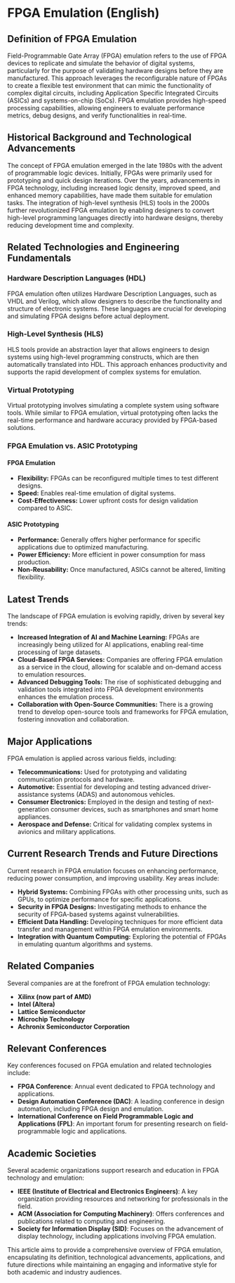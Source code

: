 # FPGA Emulation (English)

## Definition of FPGA Emulation

Field-Programmable Gate Array (FPGA) emulation refers to the use of FPGA devices to replicate and simulate the behavior of digital systems, particularly for the purpose of validating hardware designs before they are manufactured. This approach leverages the reconfigurable nature of FPGAs to create a flexible test environment that can mimic the functionality of complex digital circuits, including Application Specific Integrated Circuits (ASICs) and systems-on-chip (SoCs). FPGA emulation provides high-speed processing capabilities, allowing engineers to evaluate performance metrics, debug designs, and verify functionalities in real-time.

## Historical Background and Technological Advancements

The concept of FPGA emulation emerged in the late 1980s with the advent of programmable logic devices. Initially, FPGAs were primarily used for prototyping and quick design iterations. Over the years, advancements in FPGA technology, including increased logic density, improved speed, and enhanced memory capabilities, have made them suitable for emulation tasks. The integration of high-level synthesis (HLS) tools in the 2000s further revolutionized FPGA emulation by enabling designers to convert high-level programming languages directly into hardware designs, thereby reducing development time and complexity.

## Related Technologies and Engineering Fundamentals

### Hardware Description Languages (HDL)

FPGA emulation often utilizes Hardware Description Languages, such as VHDL and Verilog, which allow designers to describe the functionality and structure of electronic systems. These languages are crucial for developing and simulating FPGA designs before actual deployment.

### High-Level Synthesis (HLS)

HLS tools provide an abstraction layer that allows engineers to design systems using high-level programming constructs, which are then automatically translated into HDL. This approach enhances productivity and supports the rapid development of complex systems for emulation.

### Virtual Prototyping

Virtual prototyping involves simulating a complete system using software tools. While similar to FPGA emulation, virtual prototyping often lacks the real-time performance and hardware accuracy provided by FPGA-based solutions. 

### FPGA Emulation vs. ASIC Prototyping

#### FPGA Emulation

- **Flexibility:** FPGAs can be reconfigured multiple times to test different designs.
- **Speed:** Enables real-time emulation of digital systems.
- **Cost-Effectiveness:** Lower upfront costs for design validation compared to ASIC.

#### ASIC Prototyping

- **Performance:** Generally offers higher performance for specific applications due to optimized manufacturing.
- **Power Efficiency:** More efficient in power consumption for mass production.
- **Non-Reusability:** Once manufactured, ASICs cannot be altered, limiting flexibility.

## Latest Trends

The landscape of FPGA emulation is evolving rapidly, driven by several key trends:

- **Increased Integration of AI and Machine Learning:** FPGAs are increasingly being utilized for AI applications, enabling real-time processing of large datasets.
- **Cloud-Based FPGA Services:** Companies are offering FPGA emulation as a service in the cloud, allowing for scalable and on-demand access to emulation resources.
- **Advanced Debugging Tools:** The rise of sophisticated debugging and validation tools integrated into FPGA development environments enhances the emulation process.
- **Collaboration with Open-Source Communities:** There is a growing trend to develop open-source tools and frameworks for FPGA emulation, fostering innovation and collaboration.

## Major Applications

FPGA emulation is applied across various fields, including:

- **Telecommunications:** Used for prototyping and validating communication protocols and hardware.
- **Automotive:** Essential for developing and testing advanced driver-assistance systems (ADAS) and autonomous vehicles.
- **Consumer Electronics:** Employed in the design and testing of next-generation consumer devices, such as smartphones and smart home appliances.
- **Aerospace and Defense:** Critical for validating complex systems in avionics and military applications.

## Current Research Trends and Future Directions

Current research in FPGA emulation focuses on enhancing performance, reducing power consumption, and improving usability. Key areas include:

- **Hybrid Systems:** Combining FPGAs with other processing units, such as GPUs, to optimize performance for specific applications.
- **Security in FPGA Designs:** Investigating methods to enhance the security of FPGA-based systems against vulnerabilities.
- **Efficient Data Handling:** Developing techniques for more efficient data transfer and management within FPGA emulation environments.
- **Integration with Quantum Computing:** Exploring the potential of FPGAs in emulating quantum algorithms and systems.

## Related Companies

Several companies are at the forefront of FPGA emulation technology:

- **Xilinx (now part of AMD)**
- **Intel (Altera)**
- **Lattice Semiconductor**
- **Microchip Technology**
- **Achronix Semiconductor Corporation**

## Relevant Conferences

Key conferences focused on FPGA emulation and related technologies include:

- **FPGA Conference**: Annual event dedicated to FPGA technology and applications.
- **Design Automation Conference (DAC)**: A leading conference in design automation, including FPGA design and emulation.
- **International Conference on Field Programmable Logic and Applications (FPL)**: An important forum for presenting research on field-programmable logic and applications.

## Academic Societies

Several academic organizations support research and education in FPGA technology and emulation:

- **IEEE (Institute of Electrical and Electronics Engineers)**: A key organization providing resources and networking for professionals in the field.
- **ACM (Association for Computing Machinery)**: Offers conferences and publications related to computing and engineering.
- **Society for Information Display (SID)**: Focuses on the advancement of display technology, including applications involving FPGA emulation.

This article aims to provide a comprehensive overview of FPGA emulation, encapsulating its definition, technological advancements, applications, and future directions while maintaining an engaging and informative style for both academic and industry audiences.
